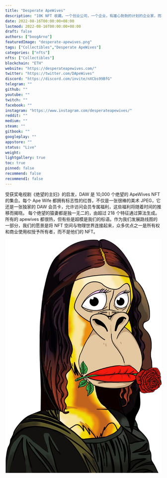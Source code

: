 ```yaml
---
title: "Desperate ApeWives"
description: "10K NFT 收藏。一个创业公司，一个企业，有雄心勃勃的计划的企业家，而不是一个项目。"
date: 2022-08-16T00:00:00+08:00
lastmod: 2022-08-16T00:00:00+08:00
draft: false
authors: ["boogArno"]
featuredImage: "desperate-apewives.png"
tags: ["Collectibles","Desperate ApeWives"]
categories: ["nfts"]
nfts: ["Collectibles"]
blockchain: "ETH"
website: "https://desperateapewives.com/"
twitter: "https://twitter.com/DApeWives"
discord: "https://discord.com/invite/nXCbs99BfG"
telegram: ""
github: ""
youtube: ""
twitch: ""
facebook: ""
instagram: "https://www.instagram.com/desperateapewives/"
reddit: ""
medium: ""
steam: ""
gitbook: ""
googleplay: ""
appstore: ""
status: "Live"
weight: 
lightgallery: true
toc: true
pinned: false
recommend: false
recommend1: false
---
```

受获奖电视剧《绝望的主妇》的启发，DAW 是 10,000 个绝望的 ApeWives NFT 的集合。每个 Ape Wife 都拥有标志性的红唇，不仅是一张很棒的美术 JPEG，它还是一张独家的 DAW 会员卡，允许访问会员专属福利，这些福利将随着时间的推移而揭晓。
每个绝望的猿妻都是独一无二的，由超过 218 个特征通过算法生成。所有的 apewives 都很热，但有些是超模是我们的标语。作为我们发展路线图的一部分，我们的愿景是将 NFT 空间与物理世界连接起来，众多优点之一是所有权和商业使用权授予所有者，而不是他们的 NFT。

![cover-mona-1](cover-mona-1.png)
